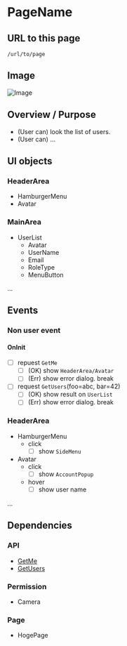 # PageName

## URL to this page
`/url/to/page`


## Image
![Image](/ui/image.png)


## Overview / Purpose
- (User can) look the list of users.
- (User can) ...


## UI objects
### HeaderArea
- HamburgerMenu
- Avatar

### MainArea
- UserList
  - Avatar
  - UserName
  - Email
  - RoleType
  - MenuButton

...

## Events
### Non user event
#### OnInit
- [ ] repuest `GetMe`
  - [ ] (OK) show `HeaderArea/Avatar`
  - [ ] (Err) show error dialog. break
- [ ] request `GetUsers`(foo=abc, bar=42)
  - [ ] (OK) show result on `UserList`
  - [ ] (Err) show error dialog. break

### HeaderArea
- HamburgerMenu
  - click
    - [ ] show `SideMenu`
- Avatar
  - click
    - [ ] show `AccountPopup`
  - hover
    - [ ] show user name

...


## Dependencies
### API
- [GetMe](link/to/get-me/spec)
- [GetUsers](link/to/get-users/spec)

### Permission
- Camera

### Page
- HogePage
